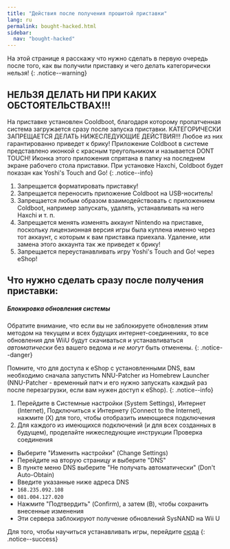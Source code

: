```yaml
---
title: "Действия после получения прошитой приставки"
lang: ru
permalink: bought-hacked.html
sidebar:
  nav: "bought-hacked"
---
```


На этой странице я расскажу что нужно сделать в первую очередь после того, как вы получили приставку и чего делать категорически нельзя!
{: .notice--warning}

## <a name="need_to_do" />НЕЛЬЗЯ ДЕЛАТЬ НИ ПРИ КАКИХ ОБСТОЯТЕЛЬСТВАХ!!!

На приставке установлен Cooldboot, благодаря которому пропатченная система загружается сразу после запуска приставки. КАТЕГОРИЧЕСКИ ЗАПРЕЩАЕТСЯ ДЕЛАТЬ НИЖЕСЛЕДУЮЩИЕ ДЕЙСТВИЯ!!! Любое из них гарантированно приведет к брику! Приложение Coldboot в системе представлено иконкой с красным треугольником и называется DONT TOUCH! Иконка этого приложения спрятана в папку на последнем экране рабочего стола приставки. При установке Haxchi, Coldboot будет показан как Yoshi's Touch and Go!
{: .notice--info}

1. Запрещается форматировать приставку!
1. Запрещается переносить приложение Coldboot на USB-носитель!
1. Запрещается любым образом взаимодействовать с приложением Coldboot, например запускать, удалять, устанавливать на него Haxchi и т. п.
1. Запрещается менять изменять аккаунт Nintendo на приставке, поскольку лицензионная версия игры была куплена именно через тот аккаунт, с которым к вам приставка приехала. Удаление, или замена этого аккаунта так же приведет к брику! 
1. Запрещается переустанавливать игру Yoshi's Touch and Go! через eShop!

## <a name="need_to_do" />Что нужно сделать сразу после получения приставки:

##### <a name="block_dns" />Блокировка обновления системы

Обратите внимание, что если вы не заблокируете обновления этим методом на текущем и всех будущих интернет-соединениях, то все обновления для WiiU будут скачиваться и устанавливаться *автоматически* без вашего ведома и *не могут* быть отменены. 
{: .notice--danger}

Помните, что для доступа к eShop с установленными DNS, вам необходимо сначала запустить NNU-Patcher из Homebrew Launcher (NNU-Patcher - временный патч и его нужно запускать каждый раз после перезагрузки, если вам нужен доступ к eShop).
{: .notice--info}

1. Перейдите в Системные настройки (System Settings), Интернет (Internet), Подключиться к Интернету (Connect to the Internet), нажмите (X) для того, чтобы отобразить имеющиеся подключения
1. Для каждого из имеющихся подключений (и для всех созданных в будущем), проделайте нижеследующие инструкции
  Проверка соединения
  + Выберите "Изменить настройки" (Change Settings)
  + Перейдите на вторую страницу и выберите "DNS"
  + В пункте меню DNS выберите "Не получать автоматически" (Don't Auto-Obtain)
  + Введите указанные ниже адреса DNS
  + `168.235.092.108`
  + `081.004.127.020`
  + Нажмите "Подтвердить" (Confirm), а затем (B), чтобы сохранить внесенные изменения
  + Эти сервера заблокируют получение обновлений SysNAND на Wii U
  
Для того, чтобы научиться устанавливать игры, перейдите [сюда](games)
{: .notice--success}
